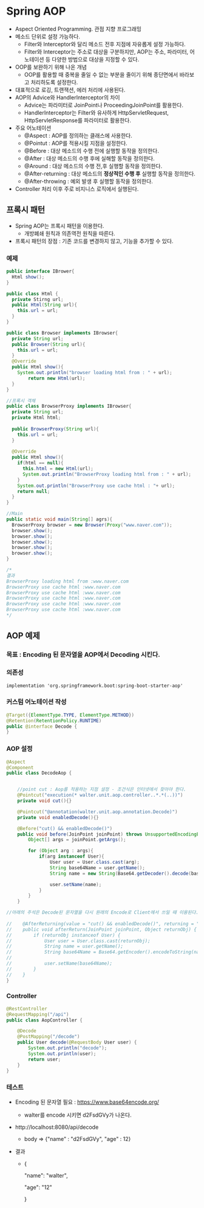 # Spring AOP

- Aspect Oriented Programming. 관점 지향 프로그래밍
- 메소드 단위로 설정 가능하다.
  - Filter와 Interceptor와 달리 메소드 전후 지점에 자유롭게 설정 가능하다.
  - Filter와 Interceptor는 주소로 대상을 구분하지만, AOP는 주소, 파라미터, 어노테이션 등 다양한 방법으로 대상을 지정할 수 있다.
- OOP를 보완하기 위해 나온 개념
  - OOP를 활용할 때 중복을 줄일 수 없는 부분을 줄이기 위해 종단면에서 바라보고 처리하도록 설정한다.
- 대표적으로 로깅, 트랜잭션, 에러 처리에 사용된다.
- AOP의 Advice와 HandlerInterceptor의 차이
  - Advice는 파라미터로 JoinPoint나 ProceedingJoinPoint를 활용한다.
  - HandlerInterceptor는 Filter와 유사하게 HttpServletRequest, HttpServletResponse를 파라미터로 활용한다.
- 주요 어노테이션
  - @Aspect : AOP를 정의하는 클래스에 사용한다.
  - @Pointut : AOP를 적용시킬 지점을 설정한다.
  - @Before : 대상 메소드의 수행 전에 실행할 동작을 정의한다.
  - @After : 대상 메소드의 수행 후에 실해할 동작을 정의한다.
  - @Around : 대상 메소드의 수행 전,후 실행할 동작을 정의한다.
  - @After-returning : 대상 메소드의 **정상적인 수행 후** 실행할 동작을 정의한다.
  - @After-throwing : 예외 발생 후 실행할 동작을 정의한다.
- Controller 처리 이후 주로 비지니스 로직에서 실행된다.

## 프록시 패턴

- Spring AOP는 프록시 패턴을 이용한다.
  - 개방폐쇄 원칙과 의존역전 원칙을 따른다.
- 프록시 패턴의 장점 : 기존 코드를 변경하지 않고, 기능을 추가할 수 있다.

### 예제

```java
public interface IBrower{
  Html show();
}

public class Html {
  private Stirng url;
  public Html(String url){
    this.url = url;
  }
}

public class Browser implements IBrowser{
  private String url;
  public Browser(String url){
    this.url = url;
  }
  @Override
  public Html show(){
    System.out.println("browser loading html from : " + url);
		return new Html(url);
  }
}

//프록시 객체
public class BrowserProxy implements IBrowser{
  private String url;
  private Html html;
  
  public BrowserProxy(String url){
    this.url = url;
  }
  
  @Override
  public Html show(){
    if(html == null){
      this.html = new Html(url);
      System.out.println("BrowserProxy loading html from : " + url);
    }
    System.out.println("BrowserProxy use cache html : "+ url);
    return null;
  }
}

//Main
public static void main(String[] agrs){
  BrowserProxy browser = new Browser(Proxy("www.naver.com"));
  browser.show();
  browser.show();
  browser.show();
  browser.show();
  browser.show();
}

/*
결과
BrowserProxy loading html from :www.naver.com
BrowserProxy use cache html :www.naver.com
BrowserProxy use cache html :www.naver.com
BrowserProxy use cache html :www.naver.com
BrowserProxy use cache html :www.naver.com
BrowserProxy use cache html :www.naver.com
*/
```

## AOP 예제

### 목표 : Encoding 된 문자열을 AOP에서 Decoding 시킨다.

### 의존성

```
implementation 'org.springframework.boot:spring-boot-starter-aop'
```

### 커스텀 어노테이션 작성

```java
@Target({ElementType.TYPE, ElementType.METHOD})
@Retention(RetentionPolicy.RUNTIME)
public @interface Decode {
}
```

### AOP 설정

```java
@Aspect
@Component
public class DecodeAop {


    //point cut : Aop를 적용하는 지점 설정 - 조건식은 인터넷에서 찾아야 한다.
    @Pointcut("execution(* walter.unit.aop.controller..*.*(..))")
    private void cut(){}

    @Pointcut("@annotation(walter.unit.aop.annotation.Decode)")
    private void enabledDecode(){}

    @Before("cut() && enabledDecode()")
    public void before(JoinPoint joinPoint) throws UnsupportedEncodingException {
        Object[] args = joinPoint.getArgs();

        for (Object arg : args){
            if(arg instanceof User){
                User user = User.class.cast(arg);
                String base64Name = user.getName();
                String name = new String(Base64.getDecoder().decode(base64Name), "UTF-8");

                user.setName(name);
            }
        }
    }

//아래의 주석은 Decode된 문자열을 다시 원래의 Encode로 Client에서 쓰일 때 이용된다.
  
//    @AfterReturning(value = "cut() && enabledDecode()", returning = "returnObj")
//    public void afterReturn(JoinPoint joinPoint, Object returnObj) {
//        if (returnObj instanceof User) {
//            User user = User.class.cast(returnObj);
//            String name = user.getName();
//            String base64Name = Base64.getEncoder().encodeToString(name.getBytes());
//
//            user.setName(base64Name);
//        }
//    }
}
```

### Controller

```java
@RestController
@RequestMapping("/api")
public class AopController {

    @Decode
    @PostMapping("/decode")
    public User decode(@RequestBody User user) {
        System.out.println("decode");
        System.out.println(user);
        return user;
    }
}
```

### 테스트

- Encoding 된 문자열 필요 : https://www.base64encode.org/
  - walter를 encode 시키면 d2FsdGVy가 나온다.

- http://localhost:8080/api/decode

  - body => {"name" : "d2FsdGVy", "age" : 12}

- 결과

  - {

    "name": "walter",

    "age": "12"

    }